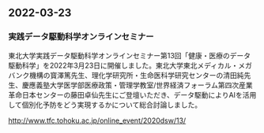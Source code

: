 ## 2022-03-23
### 実践データ駆動科学オンラインセミナー
東北大学実践データ駆動科学オンラインセミナー第13回「健康・医療のデータ駆動科学」を2022年3月23日に開催しました。東北大学東北メディカル・メガバンク機構の寳澤篤先生、理化学研究所・生命医科学研究センターの清田純先生、慶應義塾大学医学部医療政策・管理学教室/世界経済フォーラム第四次産業革命日本センターの藤田卓仙先生にご登壇いただき、データ駆動によりAIを活用して個別化予防をどう実現するかについて総合討論しました。

http://www.tfc.tohoku.ac.jp/online_event/2020dsw/13/
